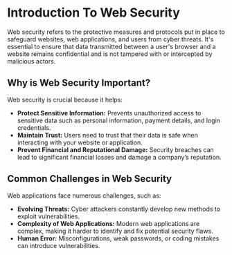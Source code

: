 # Introduction To Web Security
Web security refers to the protective measures and protocols put in place to safeguard websites, web applications, and users from cyber threats. It's essential to ensure that data transmitted between a user's browser and a website remains confidential and is not tampered with or intercepted by malicious actors.

## **Why is Web Security Important?**  
Web security is crucial because it helps:

-   **Protect Sensitive Information:** Prevents unauthorized access to sensitive data such as personal information, payment details, and login credentials.
-   **Maintain Trust:** Users need to trust that their data is safe when interacting with your website or application.
-   **Prevent Financial and Reputational Damage:** Security breaches can lead to significant financial losses and damage a company’s reputation.

## **Common Challenges in Web Security**

Web applications face numerous challenges, such as:

-   **Evolving Threats:** Cyber attackers constantly develop new methods to exploit vulnerabilities.
-   **Complexity of Web Applications:** Modern web applications are complex, making it harder to identify and fix potential security flaws.
-   **Human Error:** Misconfigurations, weak passwords, or coding mistakes can introduce vulnerabilities.
<!--stackedit_data:
eyJoaXN0b3J5IjpbLTMyMzQ1MzMyOF19
-->